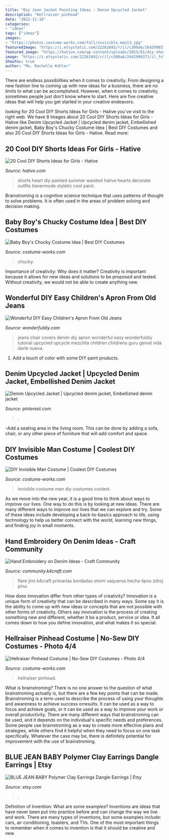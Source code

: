 ```yaml
---
title: "Diy Jean Jacket Painting Ideas : Denim Upcycled Jacket"
description: "Hellraiser pinhead"
date: "2022-11-18"
categories:
- "ideas"
tags: ["ideas"]
images:
- "https://photos.costume-works.com/full/invisible_man13.jpg"
featuredImage: "https://i.etsystatic.com/22261692/r/il/c300a6/2642998371/il_fullxfull.2642998371_b2on.jpg"
featured_image: "https://hative.com/wp-content/uploads/2015/01/diy-shorts-ideas/7-heart-shorts.jpg"
image: "https://i.etsystatic.com/22261692/r/il/c300a6/2642998371/il_fullxfull.2642998371_b2on.jpg"
ShowToc: true
author: "Ms. Rachelle Kohler"
---
```



There are endless possibilities when it comes to creativity. From designing a new fashion line to coming up with new ideas for a business, there are no limits to what can be accomplished. However, when it comes to creativity, sometimes people just don’t know where to start. Here are five creative ideas that will help you get started in your creative endeavors.

	

		
looking for 20 Cool DIY Shorts Ideas for Girls - Hative you've visit to the right web. We have 8 Images about 20 Cool DIY Shorts Ideas for Girls - Hative like Denim Upcycled Jacket | Upcycled denim jacket, Embellished denim jacket, Baby Boy&#039;s Chucky Costume Idea | Best DIY Costumes and also 20 Cool DIY Shorts Ideas for Girls - Hative. Read more:
		
    
## 20 Cool DIY Shorts Ideas For Girls - Hative

<img loading=lazy src="https://hative.com/wp-content/uploads/2015/01/diy-shorts-ideas/7-heart-shorts.jpg" onerror="this.onerror=null;this.src='https://tse4.mm.bing.net/th?id=OIP.l69slP7riSSB412xNWRFnAHaHa&amp;pid=15.1';" alt="20 Cool DIY Shorts Ideas for Girls - Hative">

_Source: hative.com_

>shorts heart diy painted summer waisted hative hearts decorate outfits tienermode styletic cool paint. 

	

Brainstroming is a cognitive science technique that uses patterns of thought to solve problems. It is often used in the areas of problem solving and decision making.

    
## Baby Boy&#039;s Chucky Costume Idea | Best DIY Costumes

<img loading=lazy src="https://photos.costume-works.com/full/chucky222.jpg" onerror="this.onerror=null;this.src='https://tse4.mm.bing.net/th?id=OIP.QRTQKl1NYvyji97tPdLecACzFd&amp;pid=15.1';" alt="Baby Boy&#039;s Chucky Costume Idea | Best DIY Costumes">

_Source: costume-works.com_

>chucky. 

	

Importance of creativity: Why does it matter?
Creativity is important because it allows for new ideas and solutions to be proposed and tested. Without creativity, we would not be able to create anything new.

    
## Wonderful DIY Easy Children&#039;s Apron From Old Jeans

<img loading=lazy src="https://cdn.wonderfuldiy.com/wp-content/uploads/2014/10/Denim-jeans-Chair-Covers-wonderfuldiy.jpg" onerror="this.onerror=null;this.src='https://tse3.mm.bing.net/th?id=OIP.dxlQTpqsGEYBpsd70aAlawHaGJ&amp;pid=15.1';" alt="Wonderful DIY Easy Children&#039;s Apron From Old Jeans">

_Source: wonderfuldiy.com_

>jeans chair covers denim diy apron wonderful easy wonderfuldiy tutorial upcycled upcycle mezclilla children childrens guru genial vida darle nueva. 

	

1. Add a touch of color with some DIY paint products.

    
## Denim Upcycled Jacket | Upcycled Denim Jacket, Embellished Denim Jacket

<img loading=lazy src="https://i.pinimg.com/736x/ad/55/0f/ad550f5b7410950a85313845e4ea19cf.jpg" onerror="this.onerror=null;this.src='https://tse3.mm.bing.net/th?id=OIP.HZ2hYClTgaX_xU2gOWlMKQHaJ3&amp;pid=15.1';" alt="Denim Upcycled Jacket | Upcycled denim jacket, Embellished denim jacket">

_Source: pinterest.com_

>. 

	

-Add a seating area in the living room. This can be done by adding a sofa, chair, or any other piece of furniture that will add comfort and space.

    
## DIY Invisible Man Costume | Coolest DIY Costumes

<img loading=lazy src="https://photos.costume-works.com/full/invisible_man13.jpg" onerror="this.onerror=null;this.src='https://tse1.mm.bing.net/th?id=OIP.s7uRWbkKO7VW9aPzNP4oDAHaMT&amp;pid=15.1';" alt="DIY Invisible Man Costume | Coolest DIY Costumes">

_Source: costume-works.com_

>invisible costume man diy costumes coolest. 

	

As we move into the new year, it is a good time to think about ways to improve our lives. One way to do this is by looking at new ideas. There are many different ways to improve our lives that we can explore and try. Some of these ideas include developing a back-to-basics approach to life, using technology to help us better connect with the world, learning new things, and finding joy in small moments.

    
## Hand Embroidery On Denim Ideas - Craft Community

<img loading=lazy src="https://community.k4craft.com/wp-content/uploads/2017/07/old-jeans-10.jpg" onerror="this.onerror=null;this.src='https://tse2.mm.bing.net/th?id=OIP.DHEx0byUe3SsS5w9VAI58QHaOk&amp;pid=15.1';" alt="Hand Embroidery on Denim Ideas - Craft Community">

_Source: community.k4craft.com_

>flare jimi k4craft primarias bordadas otomi vaqueros hecha tipos zdroj pinu. 

	

How does innovation differ from other types of creativity?
Innovation is a unique form of creativity that can be described in many ways. Some say it is the ability to come up with new ideas or concepts that are not possible with other forms of creativity. Others say innovation is the process of creating something new and different, whether it be a product, service or idea. It all comes down to how you define innovation, and what makes it so special.

    
## Hellraiser Pinhead Costume | No-Sew DIY Costumes - Photo 4/4

<img loading=lazy src="https://photos.costume-works.com/full/hellraiser_pinhead3.jpg" onerror="this.onerror=null;this.src='https://tse1.mm.bing.net/th?id=OIP.Rw-0mRkDsNCh73EkUJr46gHaLH&amp;pid=15.1';" alt="Hellraiser Pinhead Costume | No-Sew DIY Costumes - Photo 4/4">

_Source: costume-works.com_

>hellraiser pinhead. 

	

What is brainstroming?
There is no one answer to the question of what brainstroming actually is, but there are a few key points that can be made. Brainstroming is a term used to describe the process of using your thoughts and awareness to achieve success orresults. It can be used as a way to focus and achieve goals, or it can be used as a way to improve your work or overall productivity. There are many different ways that brainstroming can be used, and it depends on the individual's specific needs and preferences. Some people use brainstroming as a way to create more effective plans and strategies, while others find it helpful when they need to focus on one task specifically. Whatever the case may be, there is definitely potential for improvement with the use of brainstroming.

    
## BLUE JEAN BABY Polymer Clay Earrings Dangle Earrings | Etsy

<img loading=lazy src="https://i.etsystatic.com/22261692/r/il/c300a6/2642998371/il_fullxfull.2642998371_b2on.jpg" onerror="this.onerror=null;this.src='https://tse1.mm.bing.net/th?id=OIP.LJ40EYbsHmQO1P2MSG6ENgHaJ4&amp;pid=15.1';" alt="BLUE JEAN BABY Polymer Clay Earrings Dangle Earrings | Etsy">

_Source: etsy.com_

>. 

	

Definition of Invention: What are some examples?
Inventions are ideas that have never been put into practice before and can change the way we live and work. There are many types of inventions, but some examples include: cars, air conditioning, toasters, and TVs. One of the most important things to remember when it comes to invention is that it should be creative and new.

